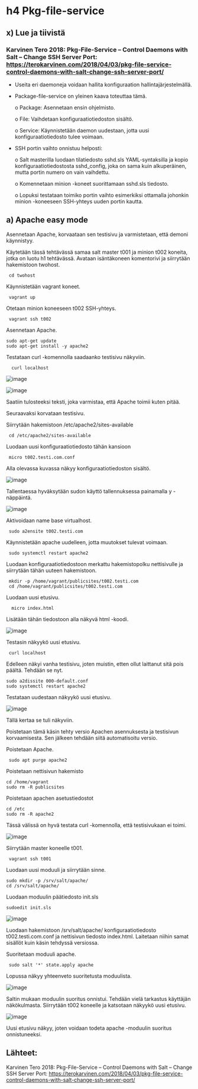 # h4 Pkg-file-service

## x) Lue ja tiivistä

### Karvinen Tero 2018: Pkg-File-Service – Control Daemons with Salt – Change SSH Server Port: https://terokarvinen.com/2018/04/03/pkg-file-service-control-daemons-with-salt-change-ssh-server-port/

-	Useita eri daemoneja voidaan hallita konfiguraation hallintajärjestelmällä.
  
-	Package-file-service on yleinen kaava toteuttaa tämä.
  
      o	Package: Asennetaan ensin ohjelmisto.

      o	File: Vaihdetaan konfiguraatiotiedoston sisältö.

      o	Service: Käynnistetään daemon uudestaan, jotta uusi konfiguraatiotiedosto tulee voimaan.

-	SSH portin vaihto onnistuu helposti:
  
      o	Salt masterilla luodaan tilatiedosto sshd.sls YAML-syntaksilla ja kopio konfiguraatiotiedostosta sshd_config, joka on sama kuin alkuperäinen, mutta portin numero on vain vaihdettu. 

      o	Komennetaan minion -koneet suorittamaan sshd.sls tiedosto.

      o	Lopuksi testataan toimiko portin vaihto esimerkiksi ottamalla johonkin minion -koneeseen SSH-yhteys uuden portin kautta.

## a)	Apache easy mode

Asennetaan Apache, korvaataan sen testisivu ja varmistetaan, että demoni käynnistyy.

Käytetään tässä tehtävässä samaa salt master t001 ja minion t002 koneita, jotka on luotu h1 tehtävässä. Avataan isäntäkoneen komentorivi ja siirrytään hakemistoon twohost.
	
     cd twohost

Käynnistetään vagrant koneet.
	
     vagrant up

Otetaan minion koneeseen t002 SSH-yhteys.
	
     vagrant ssh t002

Asennetaan Apache.
	
    sudo apt-get update
    sudo apt-get install -y apache2

Testataan curl -komennolla saadaanko testisivu näkyviin.

	  curl localhost

![image](https://github.com/user-attachments/assets/24ca5254-c5dc-4889-b57e-07000c0a1e41)

![image](https://github.com/user-attachments/assets/d2cd8ebe-d16d-4382-89f0-f5dd3229f185)

Saatiin tulosteeksi teksti, joka varmistaa, että Apache toimii kuten pitää.

Seuraavaksi korvataan testisivu.

Siirrytään hakemistoon /etc/apache2/sites-available
	
     cd /etc/apache2/sites-available

Luodaan uusi konfiguraatiotiedosto tähän kansioon
	
     micro t002.testi.com.conf

Alla olevassa kuvassa näkyy konfiguraatiotiedoston sisältö.

![image](https://github.com/user-attachments/assets/52804311-f0f9-47db-a34e-e01009416a1b)

Tallentaessa hyväksytään sudon käyttö tallennuksessa painamalla y -näppäintä.

![image](https://github.com/user-attachments/assets/f94d96a0-cbab-4971-ae22-accf73451168)

Aktivoidaan name base virtualhost.
	
     sudo a2ensite t002.testi.com

Käynnistetään apache uudelleen, jotta muutokset tulevat voimaan.
	
     sudo systemctl restart apache2

Luodaan konfiguraatiotiedostoon merkattu hakemistopolku nettisivulle ja siirrytään tähän uuteen hakemistoon.
	
     mkdir -p /home/vagrant/publicsites/t002.testi.com
     cd /home/vagrant/publicsites/t002.testi.com

Luodaan uusi etusivu.

	  micro index.html

Lisätään tähän tiedostoon alla näkyvä html -koodi.

![image](https://github.com/user-attachments/assets/0d928ed7-d2a9-4f43-943b-ddbe5e6b64ea)

Testasin näkyykö uusi etusivu.
	
     curl localhost

Edelleen näkyi vanha testisivu, joten muistin, etten ollut laittanut sitä pois päältä. Tehdään se nyt.
	
    sudo a2dissite 000-default.conf
    sudo systemctl restart apache2

Testataan uudestaan näkyykö uusi etusivu.

![image](https://github.com/user-attachments/assets/0148100c-3f63-49a1-ab2a-4b9d76a48847)

Tällä kertaa se tuli näkyviin.

Poistetaan tämä käsin tehty versio Apachen asennuksesta ja testisivun korvaamisesta. Sen jälkeen tehdään siitä automatisoitu versio.

Poistetaan Apache.
	
     sudo apt purge apache2

Poistetaan nettisivun hakemisto

    cd /home/vagrant
    sudo rm -R publicsites

Poistetaan apachen asetustiedostot

    cd /etc
    sudo rm -R apache2

Tässä välissä on hyvä testata curl -komennolla, että testisivukaan ei toimi.

![image](https://github.com/user-attachments/assets/aff493ca-7605-49bd-a7ba-b587d29802c1)

Siirrytään master koneelle t001.
	
     vagrant ssh t001

Luodaan uusi moduuli ja siirrytään sinne.
	
    sudo mkdir -p /srv/salt/apache/
    cd /srv/salt/apache/

Luodaan moduulin päätiedosto init.sls

    sudoedit init.sls

![image](https://github.com/user-attachments/assets/3f98703b-ce4c-4edc-95ad-d4a3dadb28ca)

Luodaan hakemistoon /srv/salt/apache/ konfiguraatiotiedosto t002.testi.com.conf ja nettisivun tiedosto index.html. Laitetaan niihin samat sisällöt kuin käsin tehdyssä versiossa.

Suoritetaan moduuli apache.
	
     sudo salt '*' state.apply apache

Lopussa näkyy yhteenveto suoritetusta moduulista.

![image](https://github.com/user-attachments/assets/f64e2339-49ba-410a-becb-134bb2b22bbb)

Saltin mukaan moduulin suoritus onnistui. Tehdään vielä tarkastus käyttäjän näkökulmasta. Siirrytään t002 koneelle ja katsotaan näkyykö uusi etusivu.

![image](https://github.com/user-attachments/assets/b3c7ef37-ae70-469f-8d81-840ea1c973d4)

Uusi etusivu näkyy, joten voidaan todeta apache -moduulin suoritus onnistuneeksi.

## Lähteet:

Karvinen Tero 2018: Pkg-File-Service – Control Daemons with Salt – Change SSH Server Port: https://terokarvinen.com/2018/04/03/pkg-file-service-control-daemons-with-salt-change-ssh-server-port/

